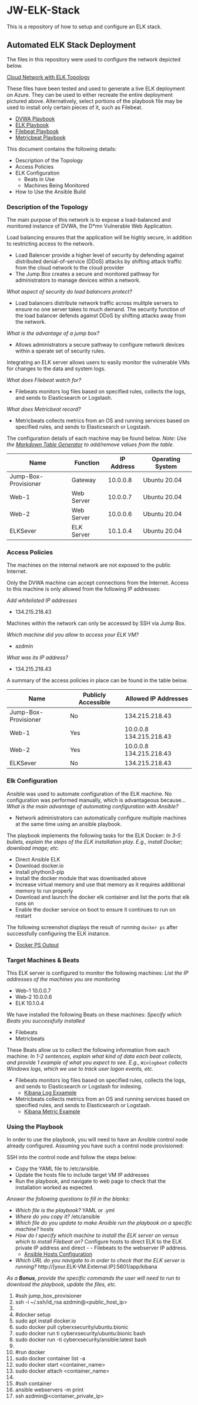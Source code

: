 # JW-ELK-Stack
This is a repository of how to setup and configure an ELK stack.

## Automated ELK Stack Deployment

The files in this repository were used to configure the network depicted below.

[Cloud Network with ELK Topology](https://github.com/Shifty558/JW-ELK-Stack/blob/main/Diagrams/JW_Unit_13_Cloud_Security_ELK.png)

These files have been tested and used to generate a live ELK deployment on Azure. They can be used to either recreate the entire deployment pictured above. Alternatively, select portions of the playbook file may be used to install only certain pieces of it, such as Filebeat.

- [DVWA Playbook](https://github.com/Shifty558/JW-ELK-Stack/blob/main/Images/dvwa_playbook.png)
- [ELK Playbook](https://github.com/Shifty558/JW-ELK-Stack/blob/main/Images/elk_playbook.PNG)
- [Filebeat Playbook](https://github.com/Shifty558/JW-ELK-Stack/blob/main/Images/filebeat_playbook.png)
- [Metricbeat Playbook](https://github.com/Shifty558/JW-ELK-Stack/blob/main/Images/metricbeat_playbook.png)

This document contains the following details:
- Description of the Topology
- Access Policies
- ELK Configuration
  - Beats in Use
  - Machines Being Monitored
- How to Use the Ansible Build

### Description of the Topology

The main purpose of this network is to expose a load-balanced and monitored instance of DVWA, the D*mn Vulnerable Web Application.

Load balancing ensures that the application will be highly secure, in addition to restricting access to the network.
- Load Balencer provide a higher level of security by defending against distributed denial-of-service (DDoS) attacks by shifting attack traffic from the cloud network to the cloud provider
- The Jump Box creates a secure and monitored pathway for administrators to manage devices within a network.

_What aspect of security do load balancers protect?_
- Load balancers distribute network traffic across mulitple servers to ensure no one server takes to much demand.  The security function of the load balancer defends against DDoS by shifting attacks away from the network.

_What is the advantage of a jump box?_
- Allows administrators a secure pathway to configure network devices within a sperate set of security rules.

Integrating an ELK server allows users to easily monitor the vulnerable VMs for changes to the data and system logs.

_What does Filebeat watch for?_  
- Filebeats monitors log files based on specified rules, collects the logs, and sends to Elasticsearch or Logstash. 

_What does Metricbeat record?_ 
- Metricbeats collects metrics from an OS and running services based on specified rules, and sends to Elasticsearch or Logstash.

The configuration details of each machine may be found below.
_Note: Use the [Markdown Table Generator](http://www.tablesgenerator.com/markdown_tables) to add/remove values from the table_.

| Name                 | Function   | IP Address | Operating System |
|----------------------|------------|------------|------------------|
| Jump-Box-Provisioner | Gateway    | 10.0.0.8   | Ubuntu 20.04     |
| Web-1                | Web Server | 10.0.0.7   | Ubuntu 20.04     |
| Web-2                | Web Server | 10.0.0.6   | Ubuntu 20.04     |
| ELKSever             | ELK Server | 10.1.0.4   | Ubuntu 20.04     |

### Access Policies

The machines on the internal network are not exposed to the public Internet. 

Only the DVWA machine can accept connections from the Internet. Access to this machine is only allowed from the following IP addresses:

_Add whitelisted IP addresses_
- 134.215.218.43

Machines within the network can only be accessed by SSH via Jump Box.

_Which machine did you allow to access your ELK VM?_
- azdmin

_What was its IP address?_
- 134.215.218.43

A summary of the access policies in place can be found in the table below.

| Name                 | Publicly Accessible | Allowed IP Addresses    |
|----------------------|---------------------|-------------------------|
| Jump-Box-Provisioner | No                  | 134.215.218.43          |
| Web-1                | Yes                 | 10.0.0.8 134.215.218.43 |
| Web-2                | Yes                 | 10.0.0.8 134.215.218.43 |
| ELKSever             | No                  | 134.215.218.43          |

### Elk Configuration

Ansible was used to automate configuration of the ELK machine. No configuration was performed manually, which is advantageous because...
_What is the main advantage of automating configuration with Ansible?_
- Network administrators can automatically configure multiple machines at the same time using an ansible playbook.

The playbook implements the following tasks for the ELK Docker:
_In 3-5 bullets, explain the steps of the ELK installation play. E.g., install Docker; download image; etc._
- Direct Ansible ELK
- Download docker.io
- Install phython3-pip
- Install the docker module that was downloaded above
- Increase virtual memory and use that memory as it requires additional memory to run properly
- Download and launch the docker elk container and list the ports that elk runs on
- Enable the docker service on boot to ensure it continues to run on restart

The following screenshot displays the result of running `docker ps` after successfully configuring the ELK instance.

- [Docker PS Output](https://github.com/Shifty558/JW-ELK-Stack/blob/main/Images/ELK_Docker_PS_Output.PNG)

### Target Machines & Beats
This ELK server is configured to monitor the following machines:
_List the IP addresses of the machines you are monitoring_
- Web-1 10.0.0.7
- Web-2 10.0.0.6
- ELK 10.1.0.4

We have installed the following Beats on these machines:
_Specify which Beats you successfully installed_
- Filebeats
- Metricbeats

These Beats allow us to collect the following information from each machine:
_In 1-2 sentences, explain what kind of data each beat collects, and provide 1 example of what you expect to see. E.g., `Winlogbeat` collects Windows logs, which we use to track user logon events, etc._
- Filebeats monitors log files based on specified rules, collects the logs, and sends to Elasticsearch or Logstash for indexing.
  - [Kibana Log Exxample](https://github.com/Shifty558/JW-ELK-Stack/blob/main/Images/Kibana_Logs.PNG)
- Metricbeats collects metrics from an OS and running services based on specified rules, and sends to Elasticsearch or Logstash.
  - [Kibana Metric Example](https://github.com/Shifty558/JW-ELK-Stack/blob/main/Images/Kibana_Metrics.PNG)

### Using the Playbook
In order to use the playbook, you will need to have an Ansible control node already configured. Assuming you have such a control node provisioned: 

SSH into the control node and follow the steps below:
- Copy the YAML file to /etc/ansible.
- Update the hosts file to include target VM IP addresses
- Run the playbook, and navigate to web page to check that the installation worked as expected.

_Answer the following questions to fill in the blanks:_
- _Which file is the playbook?_ YAML or .yml 
- _Where do you copy it?_ /etc/ansible
- _Which file do you update to make Ansible run the playbook on a specific machine?_ hosts
- _How do I specify which machine to install the ELK server on versus which to install Filebeat on?_ Configure hosts to direct ELK to the ELK private IP address and direct - - Filebeats to the webserver IP address.
  - [Ansible Hosts Configuration](https://github.com/Shifty558/JW-ELK-Stack/blob/main/Images/Ansible_Hosts_Config.PNG)
- _Which URL do you navigate to in order to check that the ELK server is running?_ http://[your.ELK-VM.External.IP]:5601/app/kibana

_As a **Bonus**, provide the specific commands the user will need to run to download the playbook, update the files, etc._

1. #ssh jump_box_provisioner
2. ssh -i ~/.ssh/id_rsa azdmin@<public_host_ip>
3.
4. #docker setup
5. sudo apt install docker.io
6. sudo docker pull cyberxsecurity/ubuntu.bionic
7. sudo docker run ti cyberxsecurity/ubuntu:bionic bash
8. sudo docker run -ti cyberxsecurity/ansible:latest bash
9.
10. #run docker
11. sudo docker container list -a
12. sudo docker start <container_name>
13. sudo docker attach <container_name>
14.
15. #ssh container
16. ansible webservers -m print
17. ssh azdmin@<container_private_ip>
